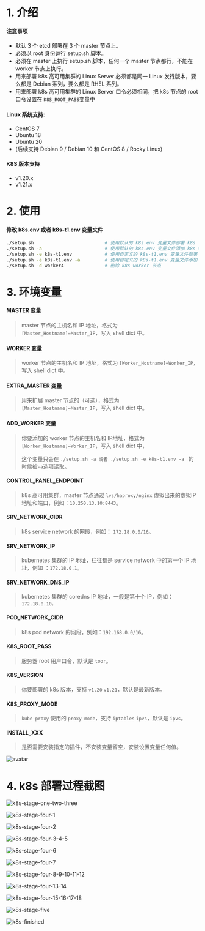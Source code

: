 # 1. 介绍

#### 注意事项 

- 默认 3 个 etcd 部署在 3 个 master 节点上。
- 必须以 root 身份运行 setup.sh 脚本。
- 必须在 master 上执行 setup.sh 脚本，任何一个 master 节点都行，不能在 worker 节点上执行。
- 用来部署 k8s 高可用集群的 Linux Server 必须都是同一 Linux 发行版本，要么都是 Debian 系列，要么都是 RHEL 系列。
- 用来部署 k8s 高可用集群的 Linux Server 口令必须相同，把 k8s 节点的 root 口令设置在 `K8S_ROOT_PASS`变量中 

#### Linux 系统支持:

- CentOS 7
- Ubuntu 18
- Ubuntu 20
- (后续支持 Debian 9 / Debian 10 和 CentOS 8 / Rocky Linux)

#### K8S 版本支持

- v1.20.x
- v1.21.x

# 2. 使用

#### 修改 k8s.env 或者 k8s-t1.env 变量文件

```bash
./setup.sh                     		# 使用默认的 k8s.env 变量文件部署 k8s 高可用集群
./setup.sh -a                  		# 使用默认的 k8s.env 变量文件添加 k8s worker 节点
./setup.sh -e k8s-t1.env       		# 使用自定义的 k8s-t1.env 变量文件部署 k8s 高可用集群
./setup.sh -e k8s-t1.env -a    		# 使用自定义的 k8s-t1.env 变量文件添加 k8s worker 节点
./setup.sh -d worker4          		# 删除 k8s worker 节点
```

# 3. 环境变量



#### MASTER 变量

> master 节点的主机名和 IP 地址，格式为```` [Master_Hostname]=Master_IP````，写入 shell dict 中。

#### WORKER 变量

> worker 节点的主机名和 IP 地址，格式为 ````[Worker_Hostname]=Worker_IP````，写入 shell dict 中。

#### EXTRA_MASTER 变量

> 用来扩展 master 节点的（可选），格式为```` [Master_Hostname]=Master_IP````，写入 shell dict 中。

#### ADD_WORKER 变量

> 你要添加的 worker 节点的主机名和 IP地址，格式为  ````[Worker_Hostname]=Worker_IP````，写入 shell dict 中，
>
> 这个变量只会在 ````./setup.sh -a 或者 ./setup.sh -e k8s-t1.env -a ```` 的时候被```` -a ````选项读取。

#### CONTROL_PANEL_ENDPOINT

> k8s 高可用集群，master 节点通过 ````lvs/haproxy/nginx```` 虚拟出来的虚拟IP 地址和端口，例如：````10.250.13.10:8443````。

#### SRV_NETWORK_CIDR

> k8s service network 的网段，例如： ````172.18.0.0/16````。

#### SRV_NETWORK_IP

> kubernetes 集群的 IP 地址，往往都是 service network 中的第一个 IP 地址，例如 ：````172.18.0.1````。

#### SRV_NETWORK_DNS_IP

> kubernetes 集群的 coredns IP 地址，一般是第十个 IP，例如： ````172.18.0.10。````

#### POD_NETWORK_CIDR

> k8s pod network 的网段，例如：````192.168.0.0/16````。

#### K8S_ROOT_PASS

> 服务器 root 用户口令，默认是 ````toor````。

#### K8S_VERSION

> 你要部署的 k8s 版本，支持 ````v1.20```` ````v1.21````，默认是最新版本。

#### K8S_PROXY_MODE

> ````kube-proxy```` 使用的 ````proxy mode````，支持 ````iptables````  ````ipvs````，默认是 ````ipvs````。

#### INSTALL_XXX

> 是否需要安装指定的插件，不安装变量留空，安装设置变量任何值。



![avatar](images/k8s.env.png)

# 4. k8s 部署过程截图

![k8s-stage-one-two-three](doc/pics/k8s-stage-one-two-three.png)

![k8s-stage-four-1](doc/pics/k8s-stage-four-1.png)

![k8s-stage-four-2](doc/pics/k8s-stage-four-2.png)

![k8s-stage-four-3-4-5](doc/pics/k8s-stage-four-3-4-5.png)

![k8s-stage-four-6](doc/pics/k8s-stage-four-6.png)

![k8s-stage-four-7](doc/pics/k8s-stage-four-7.png)

![k8s-stage-four-8-9-10-11-12](doc/pics/k8s-stage-four-8-9-10-11-12.png)

![k8s-stage-four-13-14](doc/pics/k8s-stage-four-13-14.png)

![k8s-stage-four-15-16-17-18](doc/pics/k8s-stage-four-15-16-17-18.png)

![k8s-stage-five](doc/pics/k8s-stage-five.png)

![k8s-finished](doc/pics/k8s-finished.png)
